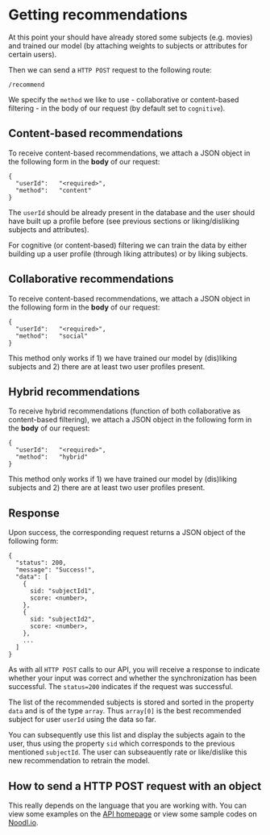 # Getting recommendations

At this point your should have already stored some subjects (e.g. movies) and trained our model (by attaching weights to subjects or attributes for certain users).

Then we can send a `HTTP POST` request to the following route:

```
/recommend
```

We specify the `method` we like to use - collaborative or content-based filtering - in the body of our request (by default set to `cognitive`).

## Content-based recommendations

To receive content-based recommendations, we attach a JSON object in the following form in the **body** of our request:

```
{
  "userId":   "<required>",
  "method":   "content"
}
```

The `userId` should be already present in the database and the user should have built up a profile before (see previous sections or liking/disliking subjects and attributes).

For cognitive (or content-based) filtering we can train the data by either building up a user profile (through liking attributes) or by liking subjects.

## Collaborative recommendations

To receive content-based recommendations, we attach a JSON object in the following form in the **body** of our request:

```
{
  "userId":   "<required>",
  "method":   "social"
}
```

This method only works if 1) we have trained our model by (dis)liking subjects and 2) there are at least two user profiles present.

## Hybrid recommendations

To receive hybrid recommendations (function of both collaborative as content-based filtering), we attach a JSON object in the following form in the **body** of our request:

```
{
  "userId":   "<required>",
  "method":   "hybrid"
}
```

This method only works if 1) we have trained our model by (dis)liking subjects and 2) there are at least two user profiles present.

## Response

Upon success, the corresponding request returns a JSON object of the following form:

```
{
  "status": 200,
  "message": "Success!",
  "data": [
    {
      sid: "subjectId1",
      score: <number>,
    },
    {
      sid: "subjectId2",
      score: <number>,
    },
    ...
  ]
}
```

As with all `HTTP POST` calls to our API, you will receive a response to indicate whether your input was correct and whether the synchronization has been successful. The `status=200` indicates if the request was successful.

The list of the recommended subjects is stored and sorted in the property `data` and is of the type `array`. Thus `array[0]` is the best recommended subject for user `userId` using the data so far.

You can subsequently use this list and display the subjects again to the user, thus using the property `sid` which corresponds to the previous mentioned `subjectId`. The user can subseauently rate or like/dislike this new recommendation to retrain the model.

## How to send a HTTP POST request with an object

This really depends on the language that you are working with. You can view some examples on the [API homepage](https://mashape.com) or view some sample codes on [Noodl.io](https://www.noodl.io).
